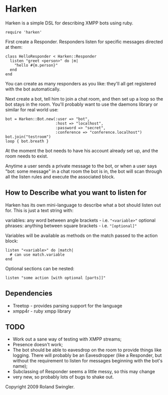Harken
======

Harken is a simple DSL for describing XMPP bots using ruby.

    require 'harken'

First create a Responder. Responders listen for specific messages directed at them:

    class HelloResponder < Harken::Responder
      listen "greet <person>" do |m|
        "hello #{m.person}"
      end
    end

You can create as many responders as you like: they'll all get registered with the bot
automatically.

Next create a bot, tell him to join a chat room, and then set up a loop so the bot
stays in the room. You'll probably want to use the daemons library or similar for real
world use:

    bot = Harken::Bot.new(:user => "bot", 
                          :host => "localhost",
                          :password => "secret", 
                          :conference => "conference.localhost")
    bot.join("testroom")
    loop { bot.breath }

At the moment the bot needs to have his account already set up, and the room needs to
exist.

Anytime a user sends a private message to the bot, or when a user says "bot: some message"
in a chat room the bot is in, the bot will scan through all the listen rules and execute
the associated block.

How to Describe what you want to listen for
-------------------------------------------

Harken has its own mini-language to describe what a bot should listen out for. 
This is just a text string with:

variables: any word between angle brackets - i.e. <code>"&lt;variable&gt;"</code>
optional phrases: anything between square brackets - i.e. <code>"[optional]"</code>

Variables will be available as methods on the match passed to the action block:

    listen "<variable>" do |match|
      # can use match.variable
    end

Optional sections can be nested:
  
    listen "some action [with optional [parts]]"
  
Dependencies
------------

* Treetop - provides parsing support for the language
* xmpp4r  - ruby xmpp library

TODO
----

* Work out a sane way of testing with XMPP streams;
* Presence doesn't work;
* The bot should be able to eavesdrop on the room to provide things like
  logging. There will probably be an Eavesdropper (like a Responder, but
  without the requirement to listen for messages beginning with the bot's
  name);
* Subclassing of Responder seems a little messy, so this may change
* very new, so probably lots of bugs to shake out.

Copyright 2009 Roland Swingler.